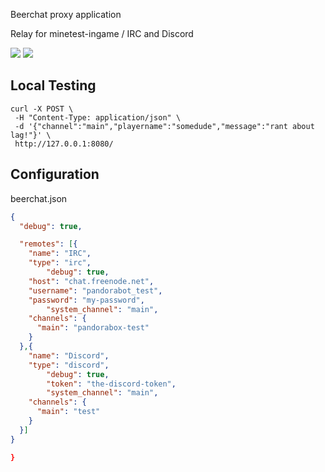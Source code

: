 
Beerchat proxy application

Relay for minetest-ingame / IRC and Discord

![](https://github.com/minetest-beerchat/beerchat_proxy/workflows/jshint/badge.svg)
![](https://github.com/minetest-beerchat/beerchat_proxy/workflows/docker/badge.svg)


## Local Testing

```
curl -X POST \
 -H "Content-Type: application/json" \
 -d '{"channel":"main","playername":"somedude","message":"rant about lag!"}' \
 http://127.0.0.1:8080/
```

## Configuration

beerchat.json
```json
{
  "debug": true,

  "remotes": [{
    "name": "IRC",
    "type": "irc",
		"debug": true,
    "host": "chat.freenode.net",
    "username": "pandorabot_test",
    "password": "my-password",
		"system_channel": "main",
    "channels": {
      "main": "pandorabox-test"
    }
  },{
    "name": "Discord",
    "type": "discord",
		"debug": true,
		"token": "the-discord-token",
		"system_channel": "main",
    "channels": {
      "main": "test"
    }
  }]
}

}
```
